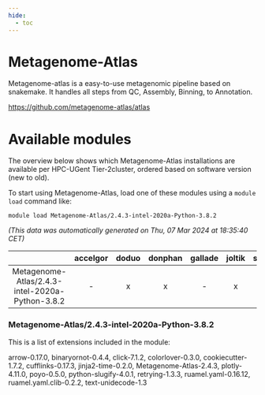 ```yaml
---
hide:
  - toc
---
```


Metagenome-Atlas
================


Metagenome-atlas is a easy-to-use metagenomic pipeline based on snakemake. It handles all steps from QC, Assembly, Binning, to Annotation.

https://github.com/metagenome-atlas/atlas
# Available modules


The overview below shows which Metagenome-Atlas installations are available per HPC-UGent Tier-2cluster, ordered based on software version (new to old).

To start using Metagenome-Atlas, load one of these modules using a `module load` command like:

```shell
module load Metagenome-Atlas/2.4.3-intel-2020a-Python-3.8.2
```

*(This data was automatically generated on Thu, 07 Mar 2024 at 18:35:40 CET)*  

| |accelgor|doduo|donphan|gallade|joltik|skitty|
| :---: | :---: | :---: | :---: | :---: | :---: | :---: |
|Metagenome-Atlas/2.4.3-intel-2020a-Python-3.8.2|-|x|x|-|x|x|


### Metagenome-Atlas/2.4.3-intel-2020a-Python-3.8.2

This is a list of extensions included in the module:

arrow-0.17.0, binaryornot-0.4.4, click-7.1.2, colorlover-0.3.0, cookiecutter-1.7.2, cufflinks-0.17.3, jinja2-time-0.2.0, Metagenome-Atlas-2.4.3, plotly-4.11.0, poyo-0.5.0, python-slugify-4.0.1, retrying-1.3.3, ruamel.yaml-0.16.12, ruamel.yaml.clib-0.2.2, text-unidecode-1.3